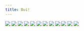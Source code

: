 ```yaml
---
title: Bui!
---
```


![](/images/ribald-youth/part-11/pg120.jpg)
![](/images/ribald-youth/part-11/pg121.jpg)
![](/images/ribald-youth/part-11/pg122.jpg)
![](/images/ribald-youth/part-11/pg123.jpg)
![](/images/ribald-youth/part-11/pg124.jpg)
![](/images/ribald-youth/part-11/pg125.jpg)
![](/images/ribald-youth/part-11/pg126.jpg)
![](/images/ribald-youth/part-11/pg127.jpg)
![](/images/ribald-youth/part-11/pg128.jpg)
![](/images/ribald-youth/part-11/pg129.jpg)
![](/images/ribald-youth/part-11/pg130.jpg)
![](/images/ribald-youth/part-11/pg131.jpg)